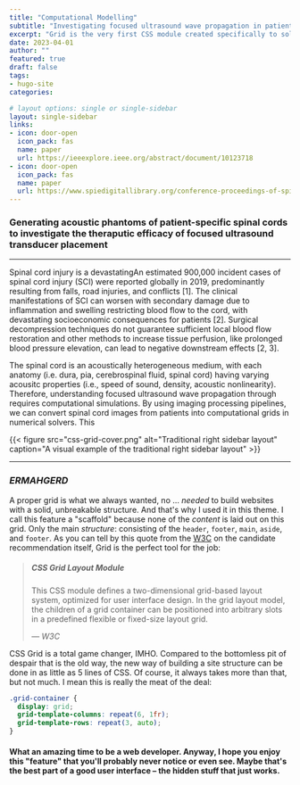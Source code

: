 ```yaml
---
title: "Computational Modelling"
subtitle: "Investigating focused ultrasound wave propagation in patient-specific spinal cord anatomy"
excerpt: "Grid is the very first CSS module created specifically to solve the layout problems we’ve all been hacking our way around for as long as we’ve been making websites."
date: 2023-04-01
author: ""
featured: true
draft: false
tags:
- hugo-site
categories:

# layout options: single or single-sidebar
layout: single-sidebar
links:
- icon: door-open
  icon_pack: fas
  name: paper
  url: https://ieeexplore.ieee.org/abstract/document/10123718
- icon: door-open
  icon_pack: fas
  name: paper
  url: https://www.spiedigitallibrary.org/conference-proceedings-of-spie/12466/1246615/Computational-modeling-towards-focused-ultrasound-therapy-for-spinal-cord-injury/10.1117/12.2654357.short#_=_
---
```


### Generating acoustic phantoms of patient-specific spinal cords to investigate the theraputic efficacy of focused ultrasound transducer placement 


---

Spinal cord injury is a devastatingAn estimated 900,000 incident cases of spinal cord injury (SCI) were reported globally in 2019, predominantly resulting from falls, road injuries, and conflicts [1]. The clinical manifestations of SCI can worsen with secondary damage due to inflammation and swelling restricting blood flow to the cord, with devastating socioeconomic consequences for patients [2]. Surgical decompression techniques do not guarantee sufficient local blood flow restoration and other methods to increase tissue perfusion, like prolonged blood pressure elevation, can lead to negative downstream effects [2, 3].

The spinal cord is an acoustically heterogeneous medium, with each anatomy (i.e. dura, pia, cerebrospinal fluid, spinal cord) having varying acousitc properties (i.e., speed of sound, density, acoustic nonlinearity). Therefore, understanding focused ultrasound wave propagation through requires computational simulations. By using imaging processing pipelines, we can convert spinal cord images from patients into computational grids in numerical solvers. This



{{< figure src="css-grid-cover.png" alt="Traditional right sidebar layout" caption="A visual example of the traditional right sidebar layout" >}}

---

### <dfn title="Ermahgerd is a humorous version of the phrase oh my god, written as though pronounced with a heavy influence of extra Rs. It's meant to imitate the sound of someone speaking through a retainer.">ERMAHGERD</dfn>

A proper grid is what we always wanted, no ... _needed_ to build websites with a solid, unbreakable structure. And that's why I used it in this theme. I call this feature a "scaffold" because none of the _content_ is laid out on this grid. Only the main _structure_: consisting of the `header`, `footer`, `main`, `aside`, and `footer`. As you can tell by this quote from the [W3C](https://www.w3.org/TR/css-grid-1/) on the candidate recommendation itself, Grid is the perfect tool for the job:

> ##### CSS Grid Layout Module
>
> This CSS module defines a two-dimensional grid-based layout system, optimized for user interface design. In the grid layout model, the children of a grid container can be positioned into arbitrary slots in a predefined flexible or fixed-size layout grid.
>
> — _W3C_

CSS Grid is a total game changer, IMHO. Compared to the bottomless pit of despair that is the old way, the new way of building a site structure can be done in as little as 5 lines of CSS. Of course, it always takes more than that, but not much. I mean this is really the meat of the deal:

```css
.grid-container {
  display: grid;
  grid-template-columns: repeat(6, 1fr);
  grid-template-rows: repeat(3, auto);
}
```

#### What an amazing time to be a web developer. Anyway, I hope you enjoy this "feature" that you'll probably never notice or even see. Maybe that's the best part of a good user interface – the hidden stuff that just works.

[^1]: The original article cited here is now updated and maintained by the staff over at CSS-Tricks. Bookmark their version if you want to dive in and learn about CSS Grid: [A Complete Guide to Grid](https://css-tricks.com/snippets/css/complete-guide-grid/)
